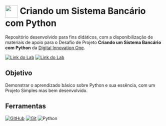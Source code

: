 <h1>
    <a href="https://www.dio.me/">
     <img align="center" width="40px" src="https://hermes.digitalinnovation.one/assets/diome/logo-minimized.png"></a>
    <span>Criando um Sistema Bancário com Python</span>
</h1>

Repositório desenvolvido para fins didáticos, com a disponibilização de materiais de apoio para o Desafio de Projeto **Criando um Sistema Bancário com Python** da [Digital Innovation One](https://www.dio.me/).

[![Link do Lab](https://img.shields.io/badge/▶-000?style=for-the-badge&logo=movie&logoColor=E94D5F)](https://web.dio.me/project/desafio-de-projeto-criando-um-sistema-bancario/learning/fa812356-0da6-4a85-9ffb-8b255748a288?back=/track/potencia-tech-powered-ifood-ciencias-de-dados-com-python&tab=undefined&moduleId=undefined) 
[![Link do Lab](https://img.shields.io/badge/Acesse%20o%20Desafio%20na%20Plataforma-E94D5F?style=for-the-badge)](https://web.dio.me/project/desafio-de-projeto-criando-um-sistema-bancario/learning/fa812356-0da6-4a85-9ffb-8b255748a288?back=/track/potencia-tech-powered-ifood-ciencias-de-dados-com-python&tab=undefined&moduleId=undefined)

## Objetivo
 Demonstrar o aprendizado básico sobre Python e sua essência, com um Projeto Simples mas bem desenvolvido.

## Ferramentas
[![GitHub](https://img.shields.io/badge/GitHub-000?style=for-the-badge&logo=github&logoColor=30A3DC)](https://docs.github.com/)
[![Git](https://img.shields.io/badge/Git-000?style=for-the-badge&logo=git&logoColor=E94D5F)](https://git-scm.com/doc)
![Python](https://img.shields.io/badge/Python-000?style=for-the-badge&logo=python)


